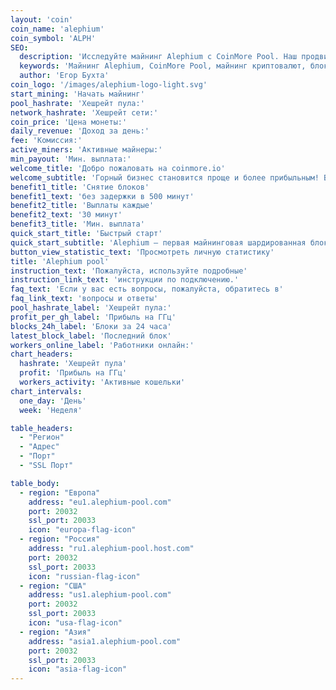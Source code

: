```yaml
---
layout: 'coin'
coin_name: 'alephium'
coin_symbol: 'ALPH'
SEO:
  description: 'Исследуйте майнинг Alephium с CoinMore Pool. Наш продвинутый и надежный майнинг-пул обеспечивает высокую прибыльность и стабильность для майнеров Alephium.'
  keywords: 'Майнинг Alephium, CoinMore Pool, майнинг криптовалют, блокчейн, Alephium, крипто майнинг, майнинг цифровой валюты, децентрализованный майнинг, безопасный майнинг, прибыльный майнинг, майнинг софт, майнинг оборудование'
  author: 'Егор Бухта'
coin_logo: '/images/alephium-logo-light.svg'
start_mining: 'Начать майнинг'
pool_hashrate: 'Хешрейт пула:'
network_hashrate: 'Хешрейт сети:'
coin_price: 'Цена монеты:'
daily_revenue: 'Доход за день:'
fee: 'Комиссия:'
active_miners: 'Активные майнеры:'
min_payout: 'Мин. выплата:'
welcome_title: 'Добро пожаловать на coinmore.io'
welcome_subtitle: 'Горный бизнес становится проще и более прибыльным! Вы ищете надежный пул с низкими комиссиями? Хотите стабильность и прозрачную статистику? Не ищите дальше! На нашей платформе вы найдете все для эффективной добычи, а также дружелюбное сообщество и техническую поддержку, готовую помочь в любой ситуации. Зарабатывайте больше с меньшими затратами.'
benefit1_title: 'Снятие блоков'
benefit1_text: 'без задержки в 500 минут'
benefit2_title: 'Выплаты каждые'
benefit2_text: '30 минут'
benefit3_title: 'Мин. выплата'
quick_start_title: 'Быстрый старт'
quick_start_subtitle: 'Alephium — первая майнинговая шардированная блокчейн-платформа первого уровня, которая масштабирует и улучшает основные технологии Bitcoin, Proof of Work и UTXO. Она обеспечивает высокопроизводительную, безопасную платформу для DeFi и децентрализованных приложений с повышенной энергоэффективностью.'
button_view_statistic_text: 'Просмотреть личную статистику'
title: 'Alephium pool'
instruction_text: 'Пожалуйста, используйте подробные'
instruction_link_text: 'инструкции по подключению.'
faq_text: 'Если у вас есть вопросы, пожалуйста, обратитесь в'
faq_link_text: 'вопросы и ответы'
pool_hashrate_label: 'Хешрейт пула:'
profit_per_gh_label: 'Прибыль на ГГц'
blocks_24h_label: 'Блоки за 24 часа'
latest_block_label: 'Последний блок'
workers_online_label: 'Работники онлайн:'
chart_headers:
  hashrate: 'Хешрейт пула'
  profit: 'Прибыль на ГГц'
  workers_activity: 'Активные кошельки'
chart_intervals:
  one_day: 'День'
  week: 'Неделя'

table_headers:
  - "Регион"
  - "Адрес"
  - "Порт"
  - "SSL Порт"

table_body:
  - region: "Европа"
    address: "eu1.alephium-pool.com"
    port: 20032
    ssl_port: 20033
    icon: "europa-flag-icon"
  - region: "Россия"
    address: "ru1.alephium-pool.host.com"
    port: 20032
    ssl_port: 20033
    icon: "russian-flag-icon"
  - region: "США"
    address: "us1.alephium-pool.com"
    port: 20032
    ssl_port: 20033
    icon: "usa-flag-icon"
  - region: "Азия"
    address: "asia1.alephium-pool.com"
    port: 20032
    ssl_port: 20033
    icon: "asia-flag-icon"
---
```

